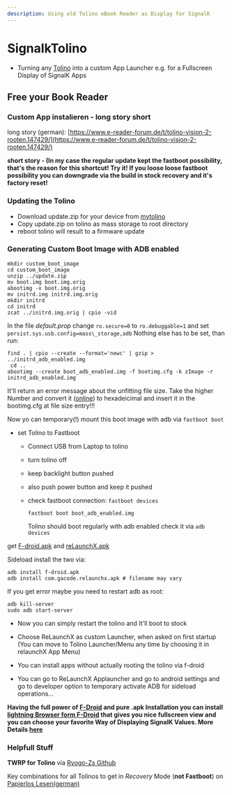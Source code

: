 ```yaml
---
description: Using old Tolino eBook Reader as Display for SignalK
---
```


# SignalkTolino

* Turning any [Tolino](https://mytolino.de) into a custom App Launcher e.g. for a Fullscreen Display of SignalK Apps

## Free your Book Reader 

### Custom App instalieren - long story short

long story \(german\): [https://www.e-reader-forum.de/t/tolino-vision-2-rooten.147429/](https://www.e-reader-forum.de/t/tolino-vision-2-rooten.147429/)

**short story - \(In my case the regular update kept the fastboot possibility, that's the reason for this shortcut! Try it! If you loose loose fastboot possibility you can downgrade via the build in stock recovery and it's factory reset!**

### Updating the Tolino 

* Download update.zip for your device from [mytolino](https://mytolino.de/software-updates/)
* Copy update.zip on tolino as mass storage to root directory
* reboot tolino will result to a firmware update

### Generating Custom Boot Image with ADB enabled

```text
mkdir custom_boot_image
cd custom_boot_image
unzip ../update.zip
mv boot.img boot.img.orig
abootimg -x boot.img.orig
mv initrd.img initrd.img.orig
mkdir initrd
cd initrd
zcat ../initrd.img.orig | cpio -vid
```

In the file  *default.prop* change `ro.secure=0` to `ro.debuggable=1` and set `persist.sys.usb.config=mass\_storage,adb` Nothing else has to be set, than run:

```text
find . | cpio --create --format='newc' | gzip > ../initrd_adb_enabled.img
 cd ..
abootimg --create boot_adb_enabled.img -f bootimg.cfg -k zImage -r initrd_adb_enabled.img
```

It'll return an error message about the unfitting file size. Take the higher Number and convert it ([online](www.rapidtables.com)) to hexadeicimal and insert it in the bootimg.cfg at file size entry!!!

Now yo can temporary\(!\) mount this boot image with adb via `fastboot boot`

* set Tolino to Fastboot
  * Connect USB from Laptop to tolino
  * turn tolino off
  * keep backlight button pushed
  * also push power button and keep it pushed
  * check fastboot connection: `fastboot devices`

    ```text
    fastboot boot boot_adb_enabled.img
    ```

    Tolino should boot regularly with adb enabled check it via `adb devices`

get [F-droid.apk](https://f-droid.org) and [reLaunchX.apk](https://f-droid.org/de/packages/com.gacode.relaunchx/)

Sideload install the two via:

```text
adb install f-droid.apk
adb install com.gacode.relaunchx.apk # filename may vary
```

If you get error maybe you need to restart adb as root:

```text
adb kill-server
sudo adb start-server
```

* Now you can simply restart the tolino and It'll boot to stock

* Choose ReLaunchX as custom Launcher, when asked on first startup \(You can move to Tolino Launcher/Menu any time by choosing it in relaunchX App Menu\)

* You can install apps without actually rooting the tolino via f-droid

* You can go to ReLaunchX Applauncher and go to android settings and go to developer option to temporary activate ADB for sideload operations...

**Having the full power of [F-Droid](https://f-droid.org) and pure .apk Installation you can install [lightning Browser form F-Droid](https://f-droid.org/de/packages/acr.browser.lightning/) that gives you nice fullscreen view and you can choose your favorite Way of Displaying SignalK Values. More Details [here](https://github.com/koileLab/SignalkTolino/blob/master/signalk-eink.md)**

### Helpfull Stuff 

**TWRP for Tolino** via [Ryogo-Zs Github](https://github.com/Ryogo-Z/tolino_ntx_6sl_twrp/releases/)

Key combinations for all Tolinos to get in *Recovery* Mode (**not Fastboot**) on [Papierlos Lesen(german)](https://papierlos-lesen.de/faq/wie-laesst-sich-der-tolino-in-den-recoverymodus-versetzen/) 



